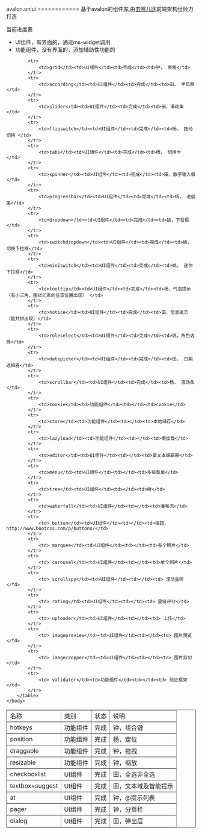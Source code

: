 <!DOCTYPE html>
<html>
    <head>
        <meta charset="UTF-8">
        <meta name="viewport" content="width=device-width">
    </head>
    <body>
        avalon.oniui
        ============
        基于avalon的组件库,由<a href="http://www.qunar.com/">去哪儿网</a>前端架构组倾力打造
        <p>当前进度表</p>
        <ul>
            <li>UI组件，有界面的，通过ms-widget调用</li>
            <li>功能组件，没有界面的，添加辅助性功能的 </li>
        </ul>
        <table border="1" width="90%">
            <tr>
                <td>名称</td><td>类别</td><td>状态</td><td>说明</td>
            </tr>
            <tr>
                <td>hotkeys</td><td>功能组件</td><td>完成</td><td>钟，组合键</td>
            </tr>
            <tr>
                <td>position</td><td>功能组件</td><td>完成</td><td>杨，定位</td>
            </tr>
            <tr>
                <td>draggable</td><td>功能组件</td><td>完成</td><td>钟，拖拽</td>
            </tr>
            <tr>
                <td>resizable</td><td>功能组件</td><td>完成</td><td>钟，缩放</td>
            </tr>
            <tr>
                <td>checkboxlist</td><td>UI组件</td><td>完成</td><td>田，全选非全选</td>
            </tr>
            <tr>
                <td>textbox+suggest</td><td>UI组件</td><td>完成</td><td>田，文本域及智能提示</td>
            </tr>
            <tr>
                <td>at</td><td>UI组件</td><td>完成</td><td>钟，@提示列表</td>
            </tr>
            <tr>
                <td>pager</td><td>UI组件</td><td>完成</td><td>钟，分页栏</td>
            </tr>
            <tr>
                <td>dialog</td><td>UI组件</td><td>完成</td><td>田，弹出层 </td>
            </tr>

            <tr>
                <td>grid</td><td>UI组件</td><td>完成</td><td>钟， 表格</td>
            </tr>
            <tr>
                <td>according</td><td>UI组件</td><td>完成</td><td>田， 手风琴</td>
            </tr>
            <tr>
                <td>slider</td><td>UI组件</td><td>完成</td><td>田，滑动条 </td>
            </tr>
            <tr>
                <td>flipswitch</td><td>UI组件</td><td>完成</td><td>杨， 拖动切换 </td>
            </tr>
            <tr>
                <td>tabs</td><td>UI组件</td><td>完成</td><td>杨， 切换卡 </td>
            </tr>
            <tr>
                <td>spinner</td><td>UI组件</td><td>完成</td><td>田，数字输入框 </td>
            </tr>
            <tr>
                <td>progressbar</td><td>UI组件</td><td>完成</td><td>杨， 进度条</td>
            </tr>
            <tr>
                <td>dropdown</td><td>UI组件</td><td>完成</td><td>姚，下拉框</td>
            </tr>   
            <tr>
                <td>switchdropdown</td><td>UI组件</td><td>完成</td><td>姚，切换下拉框</td>
            </tr>
            <tr>
                <td>miniswitch</td><td>UI组件</td><td>完成</td><td>姚， 迷你下拉框</td>
            </tr>
            <tr>
                <td>tooltip</td><td>UI组件</td><td>完成</td><td>杨，气泡提示（有小三角，围绕元素的任意位置出现） </td>
            </tr>
            <tr>
                <td>notice</td><td>UI组件</td><td>完成</td><td>田，信息提示（能并排出现）</td>
            </tr>
            <tr>
                <td>roleselect</td><td>UI组件</td><td>完成</td><td>姚，角色选择</td>
            </tr>
            <tr>
                <td>datepicker</td><td>UI组件</td><td>完成</td><td>田， 日期选框器</td>
            </tr>
            <tr>
                <td>scrollbar</td><td>UI组件</td><td>完成</td><td>杨， 滚动条</td>
            </tr>
            <tr>
                <td>cookie</td><td>功能组件</td><td></td><td>cookie</td>
            </tr>
            <tr>
                <td>store</td><td>功能组件</td><td></td><td>本地储存</td>
            </tr>
            <tr>
                <td>lazyload</td><td>功能组件</td><td></td><td>懒加载</td>
            </tr>
            <tr>
                <td>editor</td><td>UI组件</td><td></td><td>富文本编辑器</td>
            </tr>
            <tr>
                <td>menu</td><td>UI组件</td><td></td><td>多级菜单</td>
            </tr>
            <tr>
                <td>tree</td><td>UI组件</td><td></td><td>树</td>
            </tr>
            <tr>
                <td>waterfall</td><td>UI组件</td><td></td><td>瀑布流</td>
            </tr>
            <tr>
                <td> button</td><td>UI组件</td><td></td><td>按钮， http://www.bootcss.com/p/buttons/</td>
            </tr>
            <tr>
                <td> marquee</td><td>UI组件</td><td></td><td>多个照片</td>
            </tr>
            <tr>
                <td> carousel</td><td>UI组件</td><td></td><td>单个照片</td>
            </tr>
            <tr>
                <td> scrollspy</td><td>UI组件</td><td></td><td> 滚动监听</td>
            </tr>
            <tr>
                <td> rating</td><td>UI组件</td><td></td><td> 星级评分</td>
            </tr>
            <tr>
                <td> uploader</td><td>UI组件</td><td></td><td> 上传</td>
            </tr>
            <tr>
                <td> imagepreview</td><td>UI组件</td><td></td><td> 图片预览</td>
            </tr>
            <tr>
                <td> imagecropper</td><td>UI组件</td><td></td><td> 图片剪切</td>
            </tr>
            <tr>
                <td> validator</td><td>功能组件</td><td></td><td> 验证框架</td>
            </tr>
        </table>
    </body>
</html>
